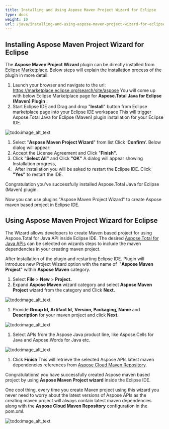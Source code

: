 ```yaml
---
title: Installing and Using Aspose Maven Project Wizard for Eclipse
type: docs
weight: 10
url: /java/installing-and-using-aspose-maven-project-wizard-for-eclipse/
---
```


## **Installing Aspose Maven Project Wizard for Eclipse**
The **Aspose Maven Project Wizard** plugin can be directly installed from [Eclipse Marketplace](https://marketplace.eclipse.org/search/site/aspose). Below steps will explain the installation process of the plugin in more detail:

1. Launch your browser and navigate to the url:  <https://marketplace.eclipse.org/search/site/aspose>
   You will come up with below Eclipse Marketplace page for **Aspose.Total Java for Eclipse (Maven) Plugin** :
1. Start Eclipse IDE and Drag and drop "**Install**" button from Eclipse marketplace page into your Eclipse IDE workspace
   This will trigger Aspose.Total Java for Eclipse (Maven) plugin installation for your Eclipse IDE. 

![todo:image_alt_text](https://i.imgur.com/rq2wZtX.png)

1. Select "**Aspose Maven Project Wizard**" from list Click ‘**Confirm**‘. Below dialog will appear: 
1. Accept the License Agreement and Click "**Finish".** 
1. Click "**Select All"** and Click **"OK"** 
   A dialog will appear showing Installation progress,
1. ` `After installation you will be asked to restart the Eclipse IDE.
   Click **"Yes"** to restart the IDE.

Congratulation you've successfully installed Aspose.Total Java for Eclipse (Maven) plugin.

Now you can use plugins "Aspose Maven Project Wizard" to create Aspose maven based project in Eclipse IDE.
## **Using Aspose Maven Project Wizard for Eclipse**
The Wizard allows developers to create Maven based project for using Aspose.Total for Java API inside Eclipse IDE. The desired [Aspose.Total for Java APIs](https://products.aspose.com/total/java/) can be selected on wizards steps to include the maven dependencies in your creating maven project.

After Installation of the plugin and restarting Eclipse IDE. Plugin will introduce new Project Wizard option with the name of  "**Aspose Maven Project**" within **Aspose Maven** category.

1. Select **File** > **New** > **Project.**
1. Expand **Aspose Maven** wizard category and select **Aspose Maven Project** wizard from the category and Click **Next.** 

![todo:image_alt_text](https://i.imgur.com/LSQOwrn.jpg)

1. Provide **Group Id, Artifact Id,** **Version, Packaging, Name** and **Description** for your maven project and click **Next.** 

![todo:image_alt_text](https://i.imgur.com/hH6rM6s.png)

1. Select APIs from the Aspose Java product line, like Aspose.Cells for Java and Aspose.Words for Java etc. 

![todo:image_alt_text](https://i.imgur.com/5suRi7w.jpg)

1. Click **Finish** 
   This will retrieve the selected Aspose APIs latest maven dependencies references from [Aspose Cloud Maven Repository](https://repository.aspose.com/webapp/#/artifacts/browse/tree/General/repo).

Congratulations! you have successfully created Aspose maven based project by using **Aspose Maven Project wizard** inside the Eclipse IDE.

One cool thing, every time you create Maven project using this wizard you never need to worry about the latest versions of Aspose APIs as the creating maven project will always contain latest maven dependencies along with the **Aspose Cloud Maven Repository** configuration in the pom.xml.

![todo:image_alt_text](https://i.imgur.com/EvmrOYM.png)
